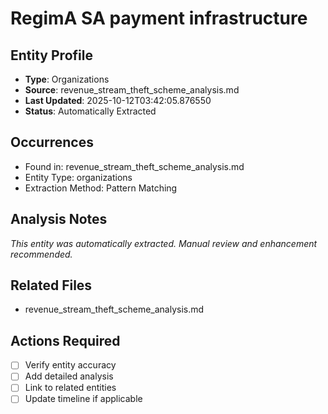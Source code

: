 # RegimA SA payment infrastructure

## Entity Profile
- **Type**: Organizations
- **Source**: revenue_stream_theft_scheme_analysis.md
- **Last Updated**: 2025-10-12T03:42:05.876550
- **Status**: Automatically Extracted

## Occurrences
- Found in: revenue_stream_theft_scheme_analysis.md
- Entity Type: organizations
- Extraction Method: Pattern Matching

## Analysis Notes
*This entity was automatically extracted. Manual review and enhancement recommended.*

## Related Files
- revenue_stream_theft_scheme_analysis.md

## Actions Required
- [ ] Verify entity accuracy
- [ ] Add detailed analysis
- [ ] Link to related entities
- [ ] Update timeline if applicable
